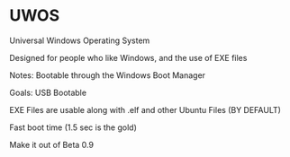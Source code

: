 # UWOS
Universal Windows Operating System

Designed for people who like Windows, and the use of EXE files

Notes:
Bootable through the Windows Boot Manager

Goals:
USB Bootable

EXE Files are usable along with .elf and other Ubuntu Files (BY DEFAULT)

Fast boot time (1.5 sec is the gold)

Make it out of Beta 0.9
